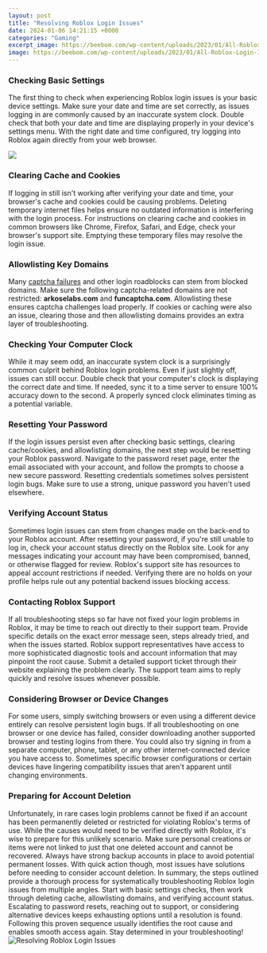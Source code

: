```yaml
---
layout: post
title: "Resolving Roblox Login Issues"
date: 2024-01-06 14:21:15 +0000
categories: "Gaming"
excerpt_image: https://beebom.com/wp-content/uploads/2023/01/All-Roblox-Login-Issues-Explained.jpg?w=730&amp;h=487&amp;crop=1&amp;quality=75
image: https://beebom.com/wp-content/uploads/2023/01/All-Roblox-Login-Issues-Explained.jpg?w=730&amp;h=487&amp;crop=1&amp;quality=75
---
```


### Checking Basic Settings
The first thing to check when experiencing Roblox login issues is your basic device settings. Make sure your date and time are set correctly, as issues logging in are commonly caused by an inaccurate system clock. Double check that both your date and time are displaying properly in your device's settings menu. With the right date and time configured, try logging into Roblox again directly from your web browser.

![](https://www.minitool.com/images/uploads/news/2022/12/roblox-login-issues/roblox-login-issues-thumbnail.png)
### Clearing Cache and Cookies
If logging in still isn't working after verifying your date and time, your browser's cache and cookies could be causing problems. Deleting temporary internet files helps ensure no outdated information is interfering with the login process. For instructions on clearing cache and cookies in common browsers like Chrome, Firefox, Safari, and Edge, check your browser's support site. Emptying these temporary files may resolve the login issue.
### Allowlisting Key Domains
Many [captcha failures](https://store.fi.io.vn/colorful-watercolor-paint-long-coat-chihuahua-dog5660-t-shirt) and other login roadblocks can stem from blocked domains. Make sure the following captcha-related domains are not restricted: **arkoselabs.com** and **funcaptcha.com**. Allowlisting these ensures captcha challenges load properly. If cookies or caching were also an issue, clearing those and then allowlisting domains provides an extra layer of troubleshooting. 
### Checking Your Computer Clock
While it may seem odd, an inaccurate system clock is a surprisingly common culprit behind Roblox login problems. Even if just slightly off, issues can still occur. Double check that your computer's clock is displaying the correct date and time. If needed, sync it to a time server to ensure 100% accuracy down to the second. A properly synced clock eliminates timing as a potential variable.
### Resetting Your Password
If the login issues persist even after checking basic settings, clearing cache/cookies, and allowlisting domains, the next step would be resetting your Roblox password. Navigate to the password reset page, enter the email associated with your account, and follow the prompts to choose a new secure password. Resetting credentials sometimes solves persistent login bugs. Make sure to use a strong, unique password you haven't used elsewhere.
### Verifying Account Status  
Sometimes login issues can stem from changes made on the back-end to your Roblox account. After resetting your password, if you're still unable to log in, check your account status directly on the Roblox site. Look for any messages indicating your account may have been compromised, banned, or otherwise flagged for review. Roblox's support site has resources to appeal account restrictions if needed. Verifying there are no holds on your profile helps rule out any potential backend issues blocking access.
### Contacting Roblox Support
If all troubleshooting steps so far have not fixed your login problems in Roblox, it may be time to reach out directly to their support team. Provide specific details on the exact error message seen, steps already tried, and when the issues started. Roblox support representatives have access to more sophisticated diagnostic tools and account information that may pinpoint the root cause. Submit a detailed support ticket through their website explaining the problem clearly. The support team aims to reply quickly and resolve issues whenever possible.
### Considering Browser or Device Changes
For some users, simply switching browsers or even using a different device entirely can resolve persistent login bugs. If all troubleshooting on one browser or one device has failed, consider downloading another supported browser and testing logins from there. You could also try signing in from a separate computer, phone, tablet, or any other internet-connected device you have access to. Sometimes specific browser configurations or certain devices have lingering compatibility issues that aren't apparent until changing environments.
### Preparing for Account Deletion 
Unfortunately, in rare cases login problems cannot be fixed if an account has been permanently deleted or restricted for violating Roblox's terms of use. While the causes would need to be verified directly with Roblox, it's wise to prepare for this unlikely scenario. Make sure personal creations or items were not linked to just that one deleted account and cannot be recovered. Always have strong backup accounts in place to avoid potential permanent losses. With quick action though, most issues have solutions before needing to consider account deletion.
In summary, the steps outlined provide a thorough process for systematically troubleshooting Roblox login issues from multiple angles. Start with basic settings checks, then work through deleting cache, allowlisting domains, and verifying account status. Escalating to password resets, reaching out to support, or considering alternative devices keeps exhausting options until a resolution is found. Following this proven sequence usually identifies the root cause and enables smooth access again. Stay determined in your troubleshooting!
![Resolving Roblox Login Issues](https://beebom.com/wp-content/uploads/2023/01/All-Roblox-Login-Issues-Explained.jpg?w=730&amp;h=487&amp;crop=1&amp;quality=75)